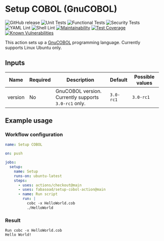 # Setup COBOL (GnuCOBOL)

![GitHub release](https://img.shields.io/github/v/release/fabasoad/setup-cobol-action?include_prereleases) ![Unit Tests](https://github.com/fabasoad/setup-cobol-action/workflows/Unit%20Tests/badge.svg) ![Functional Tests](https://github.com/fabasoad/setup-cobol-action/workflows/Functional%20Tests/badge.svg) ![Security Tests](https://github.com/fabasoad/setup-cobol-action/workflows/Security%20Tests/badge.svg) ![YAML Lint](https://github.com/fabasoad/setup-cobol-action/workflows/YAML%20Lint/badge.svg) ![Shell Lint](https://github.com/fabasoad/setup-cobol-action/workflows/Shell%20Lint/badge.svg) [![Maintainability](https://api.codeclimate.com/v1/badges/84d9008a0dc1a2c6f703/maintainability)](https://codeclimate.com/github/fabasoad/setup-cobol-action/maintainability) [![Test Coverage](https://api.codeclimate.com/v1/badges/84d9008a0dc1a2c6f703/test_coverage)](https://codeclimate.com/github/fabasoad/setup-cobol-action/test_coverage) [![Known Vulnerabilities](https://snyk.io/test/github/fabasoad/setup-cobol-action/badge.svg?targetFile=package.json)](https://snyk.io/test/github/fabasoad/setup-cobol-action?targetFile=package.json)

This action sets up a [GnuCOBOL](https://en.wikipedia.org/wiki/COBOL) programming language. Currently supports Linux Ubuntu only.

## Inputs

| Name    | Required | Description                                          | Default   | Possible values |
|---------|----------|------------------------------------------------------|-----------|-----------------|
| version | No       | GnuCOBOL version. Currently supports `3.0-rc1` only. | `3.0-rc1` | `3.0-rc1`       |

## Example usage

### Workflow configuration

```yaml
name: Setup COBOL

on: push

jobs:
  setup:
    name: Setup
    runs-on: ubuntu-latest
    steps:
      - uses: actions/checkout@main
      - uses: fabasoad/setup-cobol-action@main
      - name: Run script
        run: |
          cobc -x HelloWorld.cob
          ./HelloWorld
```

### Result

```shell
Run cobc -x HelloWorld.cob
Hello World!
```
